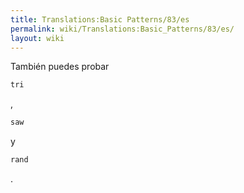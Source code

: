 ```yaml
---
title: Translations:Basic Patterns/83/es
permalink: wiki/Translations:Basic_Patterns/83/es/
layout: wiki
---
```


También puedes probar

``` Haskell
tri
```

,

``` Haskell
saw
```

y

``` Haskell
rand
```

.
